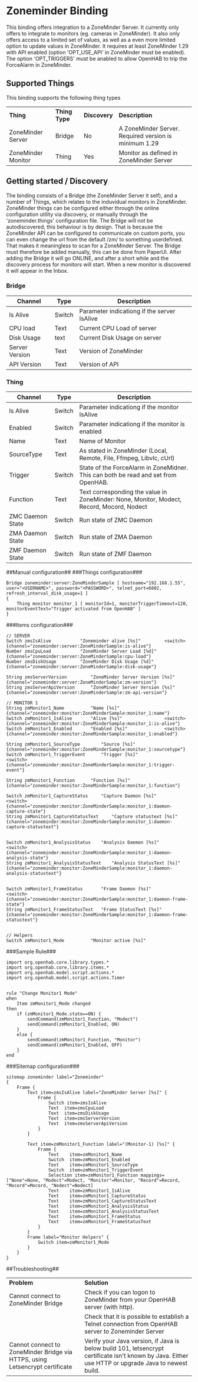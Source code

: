 # Zoneminder Binding

This binding offers integration to a ZoneMinder Server. It currently only offers to integrate to monitors (eg. cameras in ZoneMinder). It also only offers access to a limited set of values, as well as a even more limited option to update values in ZoneMinder. It requires at least ZoneMinder 1.29 with API enabled (option 'OPT_USE_API' in ZoneMinder must be enabled). The option 'OPT_TRIGGERS' must be anabled to allow OpenHAB to trip the ForceAlarm in ZoneMinder.

## Supported Things

This binding supports the following thing types

<table>
<tr><td><b>Thing</b></td><td><b>Thing Type</b></td><td><b>Discovery</b></td><td><b>Description</b></td></tr>
<tr><td>ZoneMinder Server</td><td>Bridge</td><td>No</td><td>A ZoneMinder Server. Required version is minimum 1.29</td></tr>
<tr><td>ZoneMinder Monitor</td><td>Thing</td><td>Yes</td><td>Monitor as defined in ZoneMinder Server</td></tr>
</table>

## Getting started /  Discovery
The binding consists of a Bridge (the ZoneMinder Server it self), and a number of Things, which relates to the induvidual monitors in ZoneMinder. ZoneMinder things can be configured either through the online configuration utility via discovery, or manually through the 'zoneminder.things' configuration file. The Bridge will not be autodiscovered, this behaviour is by design. That is because the ZoneMinder API can be configured to communicate on custom ports, you can even change the url from the default /zm/ to something userdefined. That makes it meaningless to scan for a ZoneMinder Server. The Bridge must therefore be added manually, this can be done from PaperUI. After adding the Bridge it will go ONLINE, and after a short while and the discovery process for monitors will start. When a new monitor is discovered it will appear in the Inbox.


### Bridge ###
 Channel       | Type      | Description
-------------- | --------- | ----------------------------------
Is Alive       | Switch    | Parameter indicationg if the server IsAlive
CPU load       | Text      | Current CPU Load of server
Disk Usage     | text      | Current Disk Usage on server
Server Version | Text      | Version of ZoneMinder
API Version    | Text      | Version of API 

### Thing ###

 Channel       | Type      | Description
-------------- | --------- | ----------------------------------
Is Alive       | Switch    | Parameter indicationg if the monitor IsAlive
Enabled        | Switch    | Parameter indicationg if the monitor is enabled
Name           | Text      | Name of Monitor
SourceType     | Text      | As stated in ZoneMinder (Local, Remote, File, Ffmpeg, Libvlc, cUrl)
Trigger        | Switch    | State of the ForceAlarm in ZoneMidner. This can both be read and set from OpenHAB.
Function       | Text      | Text corresponding the value in ZoneMinder: None, Monitor, Modect, Record, Mocord, Nodect
ZMC Daemon State    | Switch      | Run state of ZMC Daemon 
ZMA Daemon State    | Switch      | Run state of ZMA Daemon 
ZMF Daemon State    | Switch      | Run state of ZMF Daemon 

##Manual configuration##
###Things configuration###
```
Bridge zoneminder:server:ZoneMinderSample [ hostname="192.168.1.55", user="<USERNAME>", password="<PASSWORD>", telnet_port=6802, refresh_interval_disk_usage=1 ]
{
	Thing monitor monitor_1 [ monitorId=1, monitorTriggerTimeout=120, monitorEventText="Trigger activated from OpenHAB" ]
}

```
###Items configuration###
```
// SERVER
Switch zmsIsAlive 			"Zoneminder alive [%s]"			<switch>	{channel="zoneminder:server:ZoneMinderSample:is-alive"}
Number zmsCpuLoad 			"ZoneMinder Server Load [%d]"				{channel="zoneminder:server:ZoneMinderSample:cpu-load"}
Number zmsDiskUsage			"ZoneMinder Disk Usage [%d]"				{channel="zoneminder:server:ZoneMinderSample:disk-usage"}

String zmsServerVersion			"ZoneMinder Server Version [%s]"			{channel="zoneminder:server:ZoneMinderSample:zm-version"}
String zmsServerApiVersion 		"ZoneMinder Server Version [%s]"			{channel="zoneminder:server:ZoneMinderSample:zm-api-version"}

// MONITOR 1
String zmMonitor1_Name 			"Name [%s]" 						{channel="zoneminder:monitor:ZoneMinderSample:monitor_1:name"}
Switch zmMonitor1_IsAlive 		"Alive [%s]" 				<switch>	{channel="zoneminder:monitor:ZoneMinderSample:monitor_1:is-alive"}
Switch zmMonitor1_Enabled 		"Enabled [%s]" 				<switch>	{channel="zoneminder:monitor:ZoneMinderSample:monitor_1:enabled"}

String zmMonitor1_SourceType 		"Source [%s]" 						{channel="zoneminder:monitor:ZoneMinderSample:monitor_1:sourcetype"}
Switch zmMonitor1_TriggerEvent 		"Trigger [%s]"	 			<switch>	{channel="zoneminder:monitor:ZoneMinderSample:monitor_1:trigger-event"}

String zmMonitor1_Function 		"Function [%s]" 					{channel="zoneminder:monitor:ZoneMinderSample:monitor_1:function"}

Switch zmMonitor1_CaptureStatus 	"Capture Daemon [%s]" 			<switch>	{channel="zoneminder:monitor:ZoneMinderSample:monitor_1:daemon-capture-state"}
String zmMonitor1_CaptureStatusText 	"Capture statustext [%s]"  				{channel="zoneminder:monitor:ZoneMinderSample:monitor_1:daemon-capture-statustext"}


Switch zmMonitor1_AnalysisStatus 	"Analysis Daemon [%s]" 			<switch>	{channel="zoneminder:monitor:ZoneMinderSample:monitor_1:daemon-analysis-state"}
String zmMonitor1_AnalysisStatusText 	"Analysis StatusText [%s]" 				{channel="zoneminder:monitor:ZoneMinderSample:monitor_1:daemon-analysis-statustext"}


Switch zmMonitor1_FrameStatus		"Frame Daemon [%s]"			<switch>	{channel="zoneminder:monitor:ZoneMinderSample:monitor_1:daemon-frame-state"}
String zmMonitor1_FrameStatusText 	"Frame StatusText [%s]"	 				{channel="zoneminder:monitor:ZoneMinderSample:monitor_1:daemon-frame-statustext"}


// Helpers
Switch zmMonitor1_Mode			"Monitor active [%s]"
```
###Sample Rule###
```
import org.openhab.core.library.types.*
import org.openhab.core.library.items.*
import org.openhab.model.script.actions.*
import org.openhab.model.script.actions.Timer


rule "Change Monitor1 Mode"
when
    Item zmMonitor1_Mode changed
then
	if (zmMonitor1_Mode.state==ON) {
		sendCommand(zmMonitor1_Function, "Modect")
		sendCommand(zmMonitor1_Enabled, ON)
	}
	else {
		sendCommand(zmMonitor1_Function, "Monitor")
		sendCommand(zmMonitor1_Enabled, OFF)
	}
end
```


###Sitemap configuration###
```
sitemap zoneminder label="Zoneminder"
{
	Frame {
		Text item=zmsIsAlive label="ZoneMinder Server [%s]" {
			Frame {
				Switch item=zmsIsAlive
				Text  item=zmsCpuLoad
				Text  item=zmsDiskUsage
				Text  item=zmsServerVersion
				Text  item=zmsServerApiVersion
			}
		}

		Text item=zmMonitor1_Function label="(Monitor-1) [%s]" {
			Frame {
				Text 	item=zmMonitor1_Name
				Switch	item=zmMonitor1_Enabled
				Text 	item=zmMonitor1_SourceType
				Switch	item=zmMonitor1_TriggerEvent
				Selection item=zmMonitor1_Function mappings=["None"=None, "Modect"=Modect, "Monitor"=Monitor, "Record"=Record, "Mocord"=Mocord, "Nodect"=Nodect]
				Text 	item=zmMonitor1_IsAlive
				Text 	item=zmMonitor1_CaptureStatus
				Text 	item=zmMonitor1_CaptureStatusText
				Text 	item=zmMonitor1_AnalysisStatus
				Text 	item=zmMonitor1_AnalysisStatusText
				Text 	item=zmMonitor1_FrameStatus
				Text 	item=zmMonitor1_FrameStatusText
			}
		}
		Frame label="Monitor Helpers" {
			Switch item=zmMonitor1_Mode
		}
	}
}
```
##Troubleshooting##
<table>
<tr><td><b>Problem</b></td><td><b>Solution</b></td></tr>
<tr><td>Cannot connect to ZoneMinder Bridge</td><td>Check if you can logon to ZoneMinder from your OpenHAB server (with http).</td></tr>
<tr><td></td><td>Check that it is possible to establish a Telnet connection from OpenHAB server to Zoneminder Server</td></tr>
<tr><td>Cannot connect to ZoneMinder Bridge via HTTPS, using Letsencrypt certificate</td><td>Verify your Java version, if Java is below build 101, letsencrypt certificate isn't known by Java. Either use HTTP or upgrade Java to newest build.</td></tr>
</table>
                  
		  
